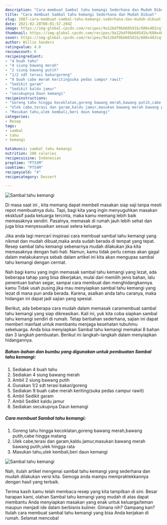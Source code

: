 ```yaml
---
description: "Cara membuat Sambal tahu kemangi Sederhana dan Mudah Dibuat"
title: "Cara membuat Sambal tahu kemangi Sederhana dan Mudah Dibuat"
slug: 1087-cara-membuat-sambal-tahu-kemangi-sederhana-dan-mudah-dibuat
date: 2021-02-28T08:01:57.294Z
image: https://img-global.cpcdn.com/recipes/9a12bdf0bb605d1b/680x482cq70/sambal-tahu-kemangi-foto-resep-utama.jpg
thumbnail: https://img-global.cpcdn.com/recipes/9a12bdf0bb605d1b/680x482cq70/sambal-tahu-kemangi-foto-resep-utama.jpg
cover: https://img-global.cpcdn.com/recipes/9a12bdf0bb605d1b/680x482cq70/sambal-tahu-kemangi-foto-resep-utama.jpg
author: Willie Sanders
ratingvalue: 4.8
reviewcount: 6
recipeingredient:
- "4 buah tahu"
- "4 siung bawang merah"
- "2 siung bawang putih"
- "1/2 sdt terasi bakargoreng"
- "9 buah cabe merah keritingsuka pedas campur rawit"
- "Sedikit garam"
- "Sedikit kaldu jamur"
- "secukupnya Daun kemangi"
recipeinstructions:
- "Goreng tahu hingga kecoklatan,goreng bawang merah,bawang putih,cabe hingga matang"
- "Ulek cabe,terasi dan garam,kaldu jamur,masukan bawang merah bawang putih,ulek hingga rata"
- "Masukan tahu,ulek kembali,beri daun kemangi"
categories:
- Resep
tags:
- sambal
- tahu
- kemangi

katakunci: sambal tahu kemangi 
nutrition: 288 calories
recipecuisine: Indonesian
preptime: "PT33M"
cooktime: "PT54M"
recipeyield: "4"
recipecategory: Dessert

---
```



![Sambal tahu kemangi](https://img-global.cpcdn.com/recipes/9a12bdf0bb605d1b/680x482cq70/sambal-tahu-kemangi-foto-resep-utama.jpg)

Di masa  saat ini , kita memang dapat membeli masakan siap saji tanpa mesti repot membuatnya dulu. Tapi, bagi kita yang ingin menyuguhkan masakan eksklusif pada keluarga tercinta, maka kamu memang lebih baik memasaknya sendiri. Pasalnya, memasak di rumah jauh lebih sehat dan juga bisa menyesuaikan sesuai selera keluarga.

Jika anda lagi mencari inspirasi cara membuat sambal tahu kemangi yang nikmat dan mudah dibuat,maka anda sudah berada di tempat yang tepat. Resep sambal tahu kemangi  sebenarnya mudah dilakukan jika kita memasaknya dengan hati-hati. Namun, kamu tidak perlu cemas akan gagal dalam melakukannya 
sebab dalam artikel ini kita akan mengupas sambal tahu kemangi dengan cermat.  



Nah bagi kamu yang ingin memasak sambal tahu kemangi yang lezat, ada beberapa tahap yang bisa dikerjakan, mulai dari memilih jenis bahan, lalu penentuan bahan segar, sampai cara membuat dan menghidangkannya. kamu Tidak usah pusing jika mau menyiapkan sambal tahu kemangi yang lezat di mana pun anda berada. Karena, asalkan anda  tahu caranya, maka hidangan ini dapat jadi sajian yang spesial.

Berikut, ada beberapa cara mudah dalam memasak caramembuat sambal tahu kemangi yang siap dikreasikan. Kali ini, yuk kita coba siapkan sambal tahu kemangi sendiri di rumah. Tetap berbahan sederhana, sajian ini dapat memberi manfaat untuk membantu menjaga kesehatan tubuhmu sekeluarga. Anda bisa menyiapkan Sambal tahu kemangi memakai 8 bahan dan 3 langkah pembuatan. Berikut ini langkah-langkah dalam menyiapkan hidangannya.

<!--inarticleads1-->

##### Bahan-bahan dan bumbu yang digunakan untuk pembuatan Sambal tahu kemangi:

1. Sediakan 4 buah tahu
1. Sediakan 4 siung bawang merah
1. Ambil 2 siung bawang putih
1. Gunakan 1/2 sdt terasi bakar/goreng
1. Sediakan 9 buah cabe merah keriting(suka pedas campur rawit)
1. Ambil Sedikit garam
1. Ambil Sedikit kaldu jamur
1. Sediakan secukupnya Daun kemangi




<!--inarticleads2-->

##### Cara membuat Sambal tahu kemangi:

1. Goreng tahu hingga kecoklatan,goreng bawang merah,bawang putih,cabe hingga matang
1. Ulek cabe,terasi dan garam,kaldu jamur,masukan bawang merah bawang putih,ulek hingga rata
1. Masukan tahu,ulek kembali,beri daun kemangi
<img src="https://img-global.cpcdn.com/steps/b4e3a2774ad9ef1e/160x128cq70/sambal-tahu-kemangi-langkah-memasak-3-foto.jpg" alt="Sambal tahu kemangi">



Nah, itulah artikel mengenai  sambal tahu kemangi  yang sederhana dan mudah dilakukan versi kita. Semoga anda mampu mempraktekkannya dengan hasil yang terbaik. 

Terima kasih kamu telah membaca resep yang kita tampilkan di sini. Besar harapan kami, olahan  Sambal tahu kemangi yang mudah di atas dapat membantu Anda menyiapkan masakan yang enak untuk keluarga/teman maupun menjadi ide dalam berbisnis kuliner. Gimana nih? Gampang kan? Itulah cara membuat sambal tahu kemangi yang bisa Anda kerjakan di rumah. Selamat mencoba!

